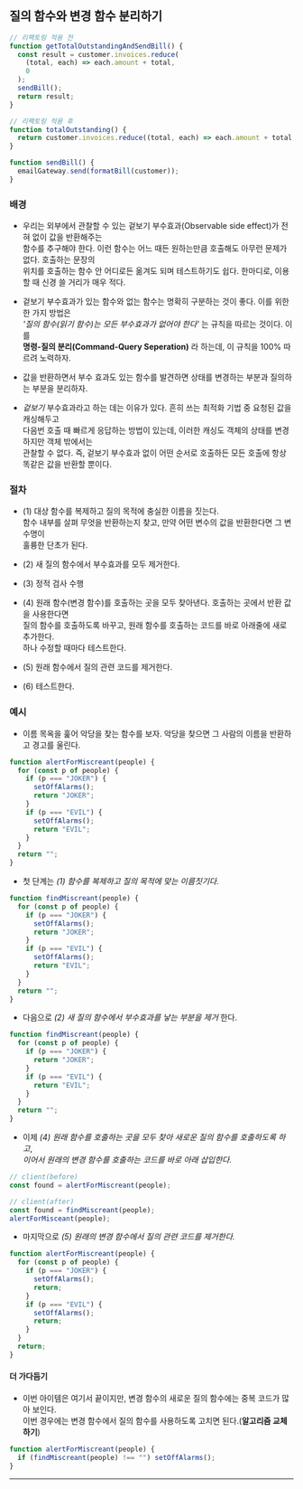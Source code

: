 ## 질의 함수와 변경 함수 분리하기

```js
// 리팩토링 적용 전
function getTotalOutstandingAndSendBill() {
  const result = customer.invoices.reduce(
    (total, each) => each.amount + total,
    0
  );
  sendBill();
  return result;
}

// 리팩토링 적용 후
function totalOutstanding() {
  return customer.invoices.reduce((total, each) => each.amount + total, 0);
}

function sendBill() {
  emailGateway.send(formatBill(customer));
}
```

### 배경

- 우리는 외부에서 관찰할 수 있는 겉보기 부수효과(Observable side effect)가 전혀 없이 값을 반환해주는  
  함수를 추구해야 한다. 이런 함수는 어느 때든 원하는만큼 호출해도 아무런 문제가 없다. 호출하는 문장의  
  위치를 호출하는 함수 안 어디로든 옮겨도 되며 테스트하기도 쉽다. 한마디로, 이용할 때 신경 쓸 거리가 매우 적다.

- 겉보기 부수효과가 있는 함수와 없는 함수는 명확히 구분하는 것이 좋다. 이를 위한 한 가지 방법은  
  _'질의 함수(읽기 함수)는 모든 부수효과가 없어야 한다'_ 는 규칙을 따르는 것이다. 이를  
  **명령-질의 분리(Command-Query Seperation)** 라 하는데, 이 규칙을 100% 따르려 노력하자.

- 값을 반환하면서 부수 효과도 있는 함수를 발견하면 상태를 변경하는 부분과 질의하는 부분을 분리하자.

- _겉보기_ 부수효과라고 하는 데는 이유가 있다. 흔히 쓰는 최적화 기법 중 요청된 값을 캐싱해두고  
  다음번 호출 때 빠르게 응답하는 방법이 있는데, 이러한 캐싱도 객체의 상태를 변경하지만 객체 밖에서는  
  관찰할 수 없다. 즉, 겉보기 부수효과 없이 어떤 순서로 호출하든 모든 호출에 항상 똑같은 값을 반환할 뿐이다.

### 절차

- (1) 대상 함수를 복제하고 질의 목적에 충실한 이름을 짓는다.  
  함수 내부를 살펴 무엇을 반환하는지 찾고, 만약 어떤 변수의 값을 반환한다면 그 변수명이  
  훌륭한 단초가 된다.

- (2) 새 질의 함수에서 부수효과를 모두 제거한다.

- (3) 정적 검사 수행

- (4) 원래 함수(변경 함수)를 호출하는 곳을 모두 찾아낸다. 호출하는 곳에서 반환 값을 사용한다면  
  질의 함수를 호출하도록 바꾸고, 원래 함수를 호출하는 코드를 바로 아래줄에 새로 추가한다.  
  하나 수정할 때마다 테스트한다.

- (5) 원래 함수에서 질의 관련 코드를 제거한다.

- (6) 테스트한다.

### 예시

- 이름 목옥을 훑어 악당을 찾는 함수를 보자. 악당을 찾으면 그 사람의 이름을 반환하고 경고를 울린다.

```js
function alertForMiscreant(people) {
  for (const p of people) {
    if (p === "JOKER") {
      setOffAlarms();
      return "JOKER";
    }
    if (p === "EVIL") {
      setOffAlarms();
      return "EVIL";
    }
  }
  return "";
}
```

- 첫 단계는 _(1) 함수를 복제하고 질의 목적에 맞는 이름짓기다._

```js
function findMiscreant(people) {
  for (const p of people) {
    if (p === "JOKER") {
      setOffAlarms();
      return "JOKER";
    }
    if (p === "EVIL") {
      setOffAlarms();
      return "EVIL";
    }
  }
  return "";
}
```

- 다음으로 _(2) 새 질의 함수에서 부수효과를 낳는 부분을 제거_ 한다.

```js
function findMiscreant(people) {
  for (const p of people) {
    if (p === "JOKER") {
      return "JOKER";
    }
    if (p === "EVIL") {
      return "EVIL";
    }
  }
  return "";
}
```

- 이제 _(4) 원래 함수를 호출하는 곳을 모두 찾아 새로운 질의 함수를 호출하도록 하고_,  
  _이어서 원래의 변경 함수를 호출하는 코드를 바로 아래 삽입한다._

```js
// client(before)
const found = alertForMiscreant(people);

// client(after)
const found = findMiscreant(people);
alertForMisceant(people);
```

- 마지막으로 _(5) 원래의 변경 함수에서 질의 관련 코드를 제거한다._

```js
function alertForMiscreant(people) {
  for (const p of people) {
    if (p === "JOKER") {
      setOffAlarms();
      return;
    }
    if (p === "EVIL") {
      setOffAlarms();
      return;
    }
  }
  return;
}
```

#### 더 가다듬기

- 이번 아이템은 여기서 끝이지만, 변경 함수의 새로운 질의 함수에는 중복 코드가 많아 보인다.  
  이번 경우에는 변경 함수에서 질의 함수를 사용하도록 고치면 된다.(**알고리즘 교체하기**)

```js
function alertForMiscreant(people) {
  if (findMiscreant(people) !== "") setOffAlarms();
}
```

<hr/>
